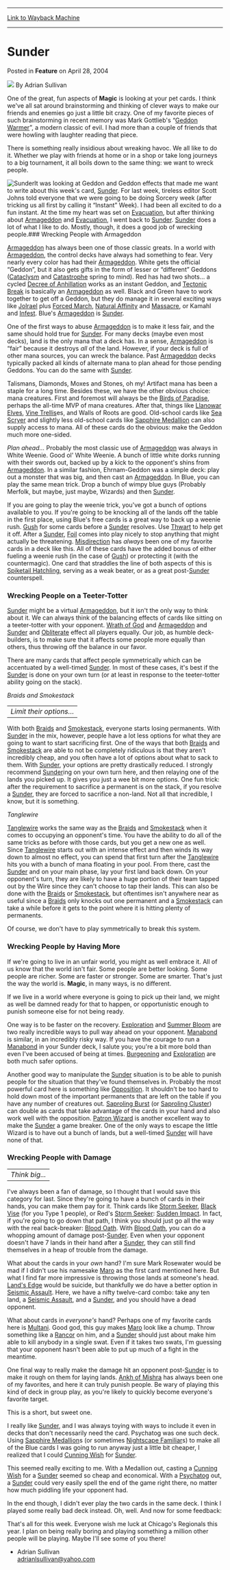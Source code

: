
---
[Link to Wayback Machine](https://web.archive.org/web/20170621043334/http://magic.wizards.com/en/articles/archive/feature/sunder-2004-04-28)

[_metadata_:wayback_url]:- "http://magic.wizards.com/en/articles/archive/feature/sunder-2004-04-28"
[_metadata_:wayback_raw_url]:- "https://web.archive.org/web/20170621043334id_/http://magic.wizards.com/en/articles/archive/feature/sunder-2004-04-28"
[_metadata_:wayback_capture_timestamp]:- "2017-06-21 04:33:34+00:00"
[_metadata_:description]:- "One of the great, fun aspects of Magic is looking at your pet cards. I think we've all sat around brainstorming and thinking of clever ways to make our friends and enemies go just a little bit crazy. One of my favorite pieces of such brainstorming in recent memory was Mark Gottlieb's “Geddon Warmer”, a modern classic of evil. I had more than a couple of friends that were howling with laughter reading that piece."
[_metadata_:generator]:- "Drupal 7 (http://drupal.org)"
[_metadata_:publish_date]:- "2004-04-28"
---


Sunder
======



 Posted in **Feature**
 on April 28, 2004 






![](https://media.magic.wizards.com/styles/auth_small/public/images/person/authorpic_adriansullivan.jpg)
By Adrian Sullivan











One of the great, fun aspects of **Magic** is looking at your pet cards. I think we've all sat around brainstorming and thinking of clever ways to make our friends and enemies go just a little bit crazy. One of my favorite pieces of such brainstorming in recent memory was Mark Gottlieb's “[Geddon Warmer](http://archive.wizards.com/Magic/Magazine/Article.aspx?x=mtgcom/daily/mg110)”, a modern classic of evil. I had more than a couple of friends that were howling with laughter reading that piece.

There is something really insidious about wreaking havoc. We all like to do it. Whether we play with friends at home or in a shop or take long journeys to a big tournament, it all boils down to the same thing: we want to wreck people. 

![Sunder](http://gatherer.wizards.com/Handlers/Image.ashx?type=card&name=Sunder)It was looking at Geddon and Geddon effects that made me want to write about this week's card, [Sunder](http://gatherer.wizards.com/Pages/Card/Details.aspx?name=Sunder). For last week, tireless editor Scott Johns told everyone that we were going to be doing Sorcery week (after tricking us all first by calling it “Instant” Week). I had been all excited to do a fun instant. At the time my heart was set on [Evacuation](http://gatherer.wizards.com/Pages/Card/Details.aspx?name=Evacuation), but after thinking about [Armageddon](http://gatherer.wizards.com/Pages/Card/Details.aspx?name=Armageddon) and [Evacuation](http://gatherer.wizards.com/Pages/Card/Details.aspx?name=Evacuation), I went back to [Sunder](http://gatherer.wizards.com/Pages/Card/Details.aspx?name=Sunder). [Sunder](http://gatherer.wizards.com/Pages/Card/Details.aspx?name=Sunder) does a lot of what I like to do. Mostly, though, it does a good job of wrecking people.### Wrecking People with Armageddon

[Armageddon](http://gatherer.wizards.com/Pages/Card/Details.aspx?name=Armageddon) has always been one of those classic greats. In a world with [Armageddon](http://gatherer.wizards.com/Pages/Card/Details.aspx?name=Armageddon), the control decks have always had something to fear. Very nearly every color has had their [Armageddon](http://gatherer.wizards.com/Pages/Card/Details.aspx?name=Armageddon). White gets the official “Geddon”, but it also gets gifts in the form of lesser or “different” Geddons ([Cataclysm](http://gatherer.wizards.com/Pages/Card/Details.aspx?name=Cataclysm) and [Catastrophe](http://gatherer.wizards.com/Pages/Card/Details.aspx?name=Catastrophe) spring to mind). Red has had two shots... a cycled [Decree of Anhillation](http://gatherer.wizards.com/Pages/Card/Details.aspx?name=Decree+of+Anhillation) works as an instant Geddon, and [Tectonic Break](http://gatherer.wizards.com/Pages/Card/Details.aspx?name=Tectonic+Break) is basically an [Armageddon](http://gatherer.wizards.com/Pages/Card/Details.aspx?name=Armageddon) as well. Black and Green have to work together to get off a Geddon, but they do manage it in several exciting ways like [Jolrael](http://gatherer.wizards.com/Pages/Card/Details.aspx?name=Jolrael) plus [Forced March](http://gatherer.wizards.com/Pages/Card/Details.aspx?name=Forced+March), [Natural Affinity](http://gatherer.wizards.com/Pages/Card/Details.aspx?name=Natural+Affinity) and [Massacre](http://gatherer.wizards.com/Pages/Card/Details.aspx?name=Massacre), or Kamahl and [Infest](http://gatherer.wizards.com/Pages/Card/Details.aspx?name=Infest). Blue's [Armageddon](http://gatherer.wizards.com/Pages/Card/Details.aspx?name=Armageddon) is [Sunder](http://gatherer.wizards.com/Pages/Card/Details.aspx?name=Sunder). 

One of the first ways to abuse [Armageddon](http://gatherer.wizards.com/Pages/Card/Details.aspx?name=Armageddon) is to make it less fair, and the same should hold true for [Sunder](http://gatherer.wizards.com/Pages/Card/Details.aspx?name=Sunder). For many decks (maybe even most decks), land is the only mana that a deck has. In a sense, [Armageddon](http://gatherer.wizards.com/Pages/Card/Details.aspx?name=Armageddon) is “fair” because it destroys *all* of the land. However, if your deck is full of other mana sources, you can wreck the balance. Past [Armageddon](http://gatherer.wizards.com/Pages/Card/Details.aspx?name=Armageddon) decks typically packed all kinds of alternate mana to plan ahead for those pending Geddons. You can do the same with [Sunder](http://gatherer.wizards.com/Pages/Card/Details.aspx?name=Sunder).

Talismans, Diamonds, Moxes and Stones, oh my! Artifact mana has been a staple for a long time. Besides these, we have the other obvious choice: mana creatures. First and foremost will always be the [Birds of Paradise](http://gatherer.wizards.com/Pages/Card/Details.aspx?name=Birds+of+Paradise), perhaps the all-time MVP of mana creatures. After that, things like [Llanowar Elves](http://gatherer.wizards.com/Pages/Card/Details.aspx?name=Llanowar+Elves), [Vine Trellis](http://gatherer.wizards.com/Pages/Card/Details.aspx?name=Vine+Trellis)es, and Walls of Roots are good. Old-school cards like [Sea Scryer](http://gatherer.wizards.com/Pages/Card/Details.aspx?name=Sea+Scryer) and slightly less old-school cards like [Sapphire Medallion](http://gatherer.wizards.com/Pages/Card/Details.aspx?name=Sapphire+Medallion) can also supply access to mana. All of these cards do the obvious: make the Geddon much more one-sided.


  
*Plan ahead…*
Probably the most classic use of [Armageddon](http://gatherer.wizards.com/Pages/Card/Details.aspx?name=Armageddon) was always in White Weenie. Good ol' White Weenie. A bunch of little white dorks running with their swords out, backed up by a kick to the opponent's shins from [Armageddon](http://gatherer.wizards.com/Pages/Card/Details.aspx?name=Armageddon). In a similar fashion, Ehrnam-Geddon was a simple deck: play out a monster that was big, and then cast an [Armageddon](http://gatherer.wizards.com/Pages/Card/Details.aspx?name=Armageddon). In Blue, you can play the same mean trick. Drop a bunch of wimpy blue guys (Probably Merfolk, but maybe, just maybe, Wizards) and then [Sunder](http://gatherer.wizards.com/Pages/Card/Details.aspx?name=Sunder).

If you are going to play the weenie trick, you've got a bunch of options available to you. If you're going to be knocking all of the lands off the table in the first place, using Blue's free cards is a great way to back up a weenie rush. [Gush](http://gatherer.wizards.com/Pages/Card/Details.aspx?name=Gush) for some cards before a [Sunder](http://gatherer.wizards.com/Pages/Card/Details.aspx?name=Sunder) resolves. Use [Thwart](http://gatherer.wizards.com/Pages/Card/Details.aspx?name=Thwart) to help get it off. After a [Sunder](http://gatherer.wizards.com/Pages/Card/Details.aspx?name=Sunder), [Foil](http://gatherer.wizards.com/Pages/Card/Details.aspx?name=Foil) comes into play nicely to stop anything that might actually be threatening. [Misdirection](http://gatherer.wizards.com/Pages/Card/Details.aspx?name=Misdirection) has *always* been one of my favorite cards in a deck like this. All of these cards have the added bonus of either fueling a weenie rush (in the case of [Gush](http://gatherer.wizards.com/Pages/Card/Details.aspx?name=Gush)) or protecting it (with the countermagic). One card that straddles the line of both aspects of this is [Spiketail Hatchling](http://gatherer.wizards.com/Pages/Card/Details.aspx?name=Spiketail+Hatchling), serving as a weak beater, or as a great post-[Sunder](http://gatherer.wizards.com/Pages/Card/Details.aspx?name=Sunder) counterspell.

### Wrecking People on a Teeter-Totter

[Sunder](http://gatherer.wizards.com/Pages/Card/Details.aspx?name=Sunder) might be a virtual [Armageddon](http://gatherer.wizards.com/Pages/Card/Details.aspx?name=Armageddon), but it isn't the only way to think about it. We can always think of the balancing effects of cards like sitting on a teeter-totter with your opponent. [Wrath of God](http://gatherer.wizards.com/Pages/Card/Details.aspx?name=Wrath+of+God) and [Armageddon](http://gatherer.wizards.com/Pages/Card/Details.aspx?name=Armageddon) and [Sunder](http://gatherer.wizards.com/Pages/Card/Details.aspx?name=Sunder) and [Obliterate](http://gatherer.wizards.com/Pages/Card/Details.aspx?name=Obliterate) effect all players equally. Our job, as humble deck-builders, is to make sure that it affects some people more equally than others, thus throwing off the balance in our favor.

There are many cards that affect people symmetrically which can be accentuated by a well-timed [Sunder](http://gatherer.wizards.com/Pages/Card/Details.aspx?name=Sunder). In most of these cases, it's best if the [Sunder](http://gatherer.wizards.com/Pages/Card/Details.aspx?name=Sunder) is done on your own turn (or at least in response to the teeter-totter ability going on the stack).

*Braids and Smokestack*



|  |
| --- |
| *Limit their options…* |

With both [Braids](http://gatherer.wizards.com/Pages/Card/Details.aspx?name=Braids) and [Smokestack](http://gatherer.wizards.com/Pages/Card/Details.aspx?name=Smokestack), everyone starts losing permanents. With [Sunder](http://gatherer.wizards.com/Pages/Card/Details.aspx?name=Sunder) in the mix, however, people have a lot less options for what they are going to want to start sacrificing first. One of the ways that both [Braids](http://gatherer.wizards.com/Pages/Card/Details.aspx?name=Braids) and [Smokestack](http://gatherer.wizards.com/Pages/Card/Details.aspx?name=Smokestack) are able to not be completely ridiculous is that they aren't incredibly cheap, and you often have a lot of options about what to sack to them. With [Sunder](http://gatherer.wizards.com/Pages/Card/Details.aspx?name=Sunder), your options are pretty drastically reduced. I strongly recommend [Sunder](http://gatherer.wizards.com/Pages/Card/Details.aspx?name=Sunder)ing on your own turn here, and then relaying one of the lands you picked up. It gives you just a wee bit more options. One fun trick: after the requirement to sacrifice a permanent is on the stack, if you resolve a [Sunder](http://gatherer.wizards.com/Pages/Card/Details.aspx?name=Sunder), they are forced to sacrifice a non-land. Not all that incredible, I know, but it is something.

*Tanglewire*

[Tanglewire](http://gatherer.wizards.com/Pages/Card/Details.aspx?name=Tanglewire) works the same way as the [Braids](http://gatherer.wizards.com/Pages/Card/Details.aspx?name=Braids) and [Smokestack](http://gatherer.wizards.com/Pages/Card/Details.aspx?name=Smokestack) when it comes to occupying an opponent's time. You have the ability to do all of the same tricks as before with those cards, but you get a new one as well. Since [Tanglewire](http://gatherer.wizards.com/Pages/Card/Details.aspx?name=Tanglewire) starts out with an intense effect and then winds its way down to almost no effect, you can spend that first turn after the [Tanglewire](http://gatherer.wizards.com/Pages/Card/Details.aspx?name=Tanglewire) hits you with a bunch of mana floating in your pool. From there, cast the [Sunder](http://gatherer.wizards.com/Pages/Card/Details.aspx?name=Sunder) and on your main phase, lay your first land back down. On your opponent's turn, they are likely to have a huge portion of their team tapped out by the Wire since they can't choose to tap their lands. This can also be done with the [Braids](http://gatherer.wizards.com/Pages/Card/Details.aspx?name=Braids) or [Smokestack](http://gatherer.wizards.com/Pages/Card/Details.aspx?name=Smokestack), but oftentimes isn't anywhere near as useful since a [Braids](http://gatherer.wizards.com/Pages/Card/Details.aspx?name=Braids) only knocks out one permanent and a [Smokestack](http://gatherer.wizards.com/Pages/Card/Details.aspx?name=Smokestack) can take a while before it gets to the point where it is hitting plenty of permanents.

Of course, we don't have to play symmetrically to break this system.

### Wrecking People by Having More

If we're going to live in an unfair world, you might as well embrace it. All of us know that the world isn't fair. Some people are better looking. Some people are richer. Some are faster or stronger. Some are smarter. That's just the way the world is. **Magic**, in many ways, is no different.

If we live in a world where everyone is going to pick up their land, we might as well be damned ready for that to happen, or opportunistic enough to punish someone else for not being ready.

One way is to be faster on the recovery. [Exploration](http://gatherer.wizards.com/Pages/Card/Details.aspx?name=Exploration) and [Summer Bloom](http://gatherer.wizards.com/Pages/Card/Details.aspx?name=Summer+Bloom) are two really incredible ways to pull way ahead on your opponent. [Manabond](http://gatherer.wizards.com/Pages/Card/Details.aspx?name=Manabond) is similar, in an incredibly risky way. If you have the courage to run a [Manabond](http://gatherer.wizards.com/Pages/Card/Details.aspx?name=Manabond) in your Sunder deck, I salute you; you're a bit more bold than even I've been accused of being at times. [Burgeoning](http://gatherer.wizards.com/Pages/Card/Details.aspx?name=Burgeoning) and [Exploration](http://gatherer.wizards.com/Pages/Card/Details.aspx?name=Exploration) are both much safer options.

Another good way to manipulate the [Sunder](http://gatherer.wizards.com/Pages/Card/Details.aspx?name=Sunder) situation is to be able to punish people for the situation that they've found themselves in. Probably the most powerful card here is something like [Opposition](http://gatherer.wizards.com/Pages/Card/Details.aspx?name=Opposition). It shouldn't be too hard to hold down most of the important permanents that are left on the table if you have any number of creatures out. [Saproling Burst](http://gatherer.wizards.com/Pages/Card/Details.aspx?name=Saproling+Burst) (or [Saproling Cluster](http://gatherer.wizards.com/Pages/Card/Details.aspx?name=Saproling+Cluster)) can double as cards that take advantage of the cards in your hand and also work well with the opposition. [Patron Wizard](http://gatherer.wizards.com/Pages/Card/Details.aspx?name=Patron+Wizard) is another excellent way to make the [Sunder](http://gatherer.wizards.com/Pages/Card/Details.aspx?name=Sunder) a game breaker. One of the only ways to escape the little Wizard is to have out a bunch of lands, but a well-timed [Sunder](http://gatherer.wizards.com/Pages/Card/Details.aspx?name=Sunder) will have none of that.

### Wrecking People with Damage



|  |
| --- |
| *Think big...* |

I've always been a fan of damage, so I thought that I would save this category for last. Since they're going to have a bunch of cards in their hands, you can make them pay for it. Think cards like [Storm Seeker](http://gatherer.wizards.com/Pages/Card/Details.aspx?name=Storm+Seeker), [Black Vise](http://gatherer.wizards.com/Pages/Card/Details.aspx?name=Black+Vise) (for you Type 1 people), or Red's [Storm Seeker](http://gatherer.wizards.com/Pages/Card/Details.aspx?name=Storm+Seeker): [Sudden Impact](http://gatherer.wizards.com/Pages/Card/Details.aspx?name=Sudden+Impact). In fact, if you're going to go down that path, I think you should just go all the way with the real back-breaker: [Blood Oath](http://gatherer.wizards.com/Pages/Card/Details.aspx?name=Blood+Oath). With [Blood Oath](http://gatherer.wizards.com/Pages/Card/Details.aspx?name=Blood+Oath), you can do a whopping amount of damage post-[Sunder](http://gatherer.wizards.com/Pages/Card/Details.aspx?name=Sunder). Even when your opponent doesn't have 7 lands in their hand after a [Sunder](http://gatherer.wizards.com/Pages/Card/Details.aspx?name=Sunder), they can still find themselves in a heap of trouble from the damage.

What about the cards in your *own* hand? I'm sure Mark Rosewater would be mad if I didn't use his namesake [Maro](http://gatherer.wizards.com/Pages/Card/Details.aspx?name=Maro) as the first card mentioned here. But what I find far more impressive is throwing those lands at someone's head. [Land's Edge](http://gatherer.wizards.com/Pages/Card/Details.aspx?name=Land%27s+Edge) would be suicide, but thankfully we do have a better option in [Seismic Assault](http://gatherer.wizards.com/Pages/Card/Details.aspx?name=Seismic+Assault). Here, we have a nifty twelve-card combo: take any ten land, a [Seismic Assault](http://gatherer.wizards.com/Pages/Card/Details.aspx?name=Seismic+Assault), and a [Sunder](http://gatherer.wizards.com/Pages/Card/Details.aspx?name=Sunder), and you should have a dead opponent.

What about cards in *everyone's* hand? Perhaps one of my favorite cards here is [Multani](http://gatherer.wizards.com/Pages/Card/Details.aspx?name=Multani). Good god, this guy makes [Maro](http://gatherer.wizards.com/Pages/Card/Details.aspx?name=Maro) look like a chump. Throw something like a [Rancor](http://gatherer.wizards.com/Pages/Card/Details.aspx?name=Rancor) on him, and a [Sunder](http://gatherer.wizards.com/Pages/Card/Details.aspx?name=Sunder) should just about make him able to kill anybody in a single swat. Even if it takes two swats, I'm guessing that your opponent hasn't been able to put up much of a fight in the meantime.

One final way to really make the damage hit an opponent post-[Sunder](http://gatherer.wizards.com/Pages/Card/Details.aspx?name=Sunder) is to make it rough on them for laying lands. [Ankh of Mishra](http://gatherer.wizards.com/Pages/Card/Details.aspx?name=Ankh+of+Mishra) has always been one of my favorites, and here it can truly punish people. Be wary of playing this kind of deck in group play, as you're likely to quickly become everyone's favorite target.

This is a short, but sweet one.

I really like [Sunder](http://gatherer.wizards.com/Pages/Card/Details.aspx?name=Sunder), and I was always toying with ways to include it even in decks that don't necessarily need the card. Psychatog was one such deck. Using [Sapphire Medallion](http://gatherer.wizards.com/Pages/Card/Details.aspx?name=Sapphire+Medallion)s (or sometimes [Nightscape Familiar](http://gatherer.wizards.com/Pages/Card/Details.aspx?name=Nightscape+Familiar)s) to make all of the Blue cards I was going to run anyway just a little bit cheaper, I realized that I could [Cunning Wish](http://gatherer.wizards.com/Pages/Card/Details.aspx?name=Cunning+Wish) for [Sunder](http://gatherer.wizards.com/Pages/Card/Details.aspx?name=Sunder).

This seemed really exciting to me. With a Medallion out, casting a [Cunning Wish](http://gatherer.wizards.com/Pages/Card/Details.aspx?name=Cunning+Wish) for a [Sunder](http://gatherer.wizards.com/Pages/Card/Details.aspx?name=Sunder) seemed so cheap and economical. With a [Psychatog](http://gatherer.wizards.com/Pages/Card/Details.aspx?name=Psychatog+) out, a [Sunder](http://gatherer.wizards.com/Pages/Card/Details.aspx?name=Sunder) could very easily spell the end of the game right there, no matter how much piddling life your opponent had. 

In the end though, I didn't ever play the two cards in the same deck. I think I played some really bad deck instead. Oh, well. And now for some feedback:

That's all for this week. Everyone wish me luck at Chicago's Regionals this year. I plan on being really boring and playing something a million other people will be playing. Maybe I'll see some of you there!

- Adrian Sullivan  
adrianlsullivan@yahoo.com








